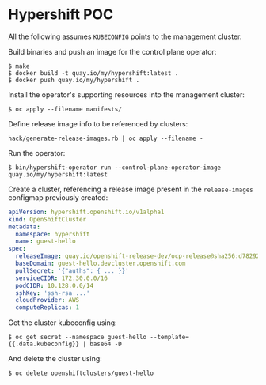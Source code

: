 # Hypershift POC

All the following assumes `KUBECONFIG` points to the management cluster.

Build binaries and push an image for the control plane operator:

```
$ make
$ docker build -t quay.io/my/hypershift:latest .
$ docker push quay.io/my/hypershift .
```

Install the operator's supporting resources into the management cluster:
```
$ oc apply --filename manifests/
```

Define release image info to be referenced by clusters:

```
hack/generate-release-images.rb | oc apply --filename -
```

Run the operator:
```
$ bin/hypershift-operator run --control-plane-operator-image quay.io/my/hypershift:latest
```

Create a cluster, referencing a release image present in the `release-images` configmap
previously created:

```yaml
apiVersion: hypershift.openshift.io/v1alpha1
kind: OpenShiftCluster
metadata:
  namespace: hypershift
  name: guest-hello
spec:
  releaseImage: quay.io/openshift-release-dev/ocp-release@sha256:d78292e9730dd387ff6198197c8b0598da340be7678e8e1e4810b557a926c2b9
  baseDomain: guest-hello.devcluster.openshift.com
  pullSecret: '{"auths": { ... }}'
  serviceCIDR: 172.30.0.0/16
  podCIDR: 10.128.0.0/14
  sshKey: 'ssh-rsa ...'
  cloudProvider: AWS
  computeReplicas: 1
```

Get the cluster kubeconfig using:
```
$ oc get secret --namespace guest-hello --template={{.data.kubeconfig}} | base64 -D
```

And delete the cluster using:

```
$ oc delete openshiftclusters/guest-hello
```
